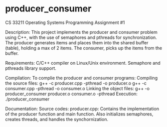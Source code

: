 # producer_consumer
CS 33211 Operating Systems Programming Assignment #1

Description:
  This project implements the producer and consumer problem using C++, with the use of semaphores   and pthreads for synchronization. The producer generates items and places them into the shared    buffer (table), holding a max of 2 items. The consumer, picks up the items from the buffer. 

Requirements:
  C/C++ compiler on Linux/Unix environment.
  Semaphore and pthreads library support.

Compilation:
  To complie the producer and consumer programs:
  Compiling the source files:
    g++ -c producer.cpp -pthread -o producer.o
    g++ -c consumer.cpp -pthread -o consumer.o
  Linking the object files:
    g++ -o producer_consumer producer.o consumer.o -pthread
  Execution:
    ./producer_consumer

Documentation:
  Source codes:
    producer.cpp: Contains the implementation of the producer function and main function. Also     initializes semaphores, creates threads, and handles the synchornization.

  

